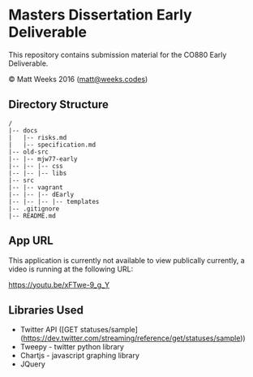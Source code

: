 # Masters Dissertation Early Deliverable

This repository contains submission material for the CO880 Early Deliverable.

&copy; Matt Weeks 2016 (matt@weeks.codes)

## Directory Structure
```
/
|-- docs
|   |-- risks.md
|   |-- specification.md
|-- old-src
|-- |-- mjw77-early
|-- |-- |-- css
|-- |-- |-- libs
|-- src
|-- |-- vagrant
|-- |-- |-- dEarly
|-- |-- |-- |-- templates
|-- .gitignore
|-- README.md
```

## App URL

This application is currently not available to view publically currently, a video is running at the following URL:

https://youtu.be/xFTwe-9_g_Y

## Libraries Used

* Twitter API ([GET statuses/sample] (https://dev.twitter.com/streaming/reference/get/statuses/sample))
* Tweepy - twitter python library
* Chartjs - javascript graphing library
* JQuery
